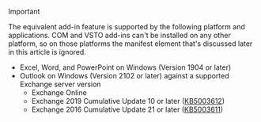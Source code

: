 > [!IMPORTANT]
> The equivalent add-in feature is supported by the following platform and applications. COM and VSTO add-ins can't be installed on any other platform, so on those platforms the manifest element that's discussed later in this article is ignored.
>
> - Excel, Word, and PowerPoint on Windows (Version 1904 or later)
> - Outlook on Windows (Version 2102 or later) against a supported Exchange server version
>   - Exchange Online
>   - Exchange 2019 Cumulative Update 10 or later ([KB5003612](https://support.microsoft.com/topic/b1434cad-3fbc-4dc3-844d-82568e8d4344))
>   - Exchange 2016 Cumulative Update 21 or later ([KB5003611](https://support.microsoft.com/topic/b7ba1656-abba-4a0b-9be9-dac45095d969))
